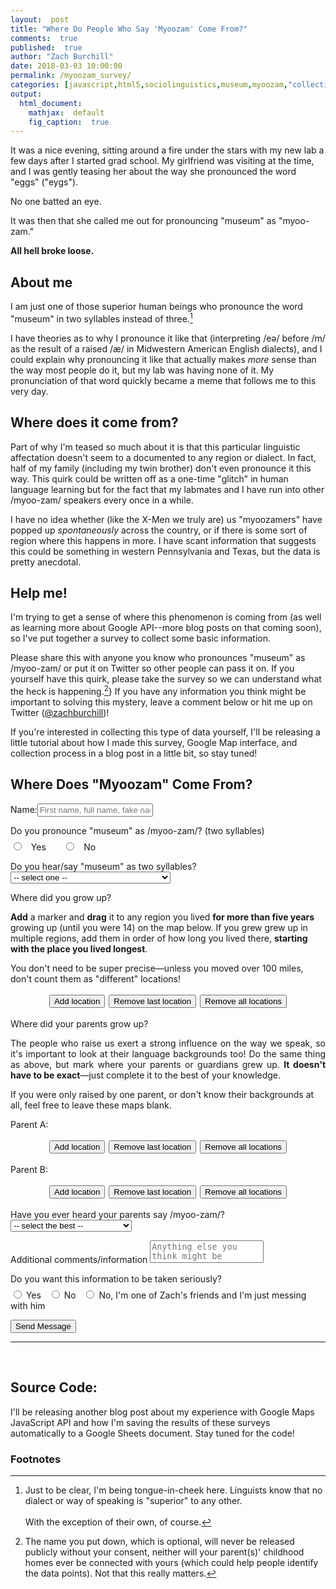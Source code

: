 ```yaml
---
layout:  post
title: "Where Do People Who Say 'Myoozam' Come From?"
comments:  true
published:  true
author: "Zach Burchill"
date: 2018-03-03 10:00:00
permalink: /myoozam_survey/
categories: [javascript,html5,sociolinguistics,museum,myoozam,"collecting data"]
output:
  html_document:
    mathjax:  default
    fig_caption:  true
---
```




It was a nice evening, sitting around a fire under the stars with my new lab a few days after I started grad school. My girlfriend was visiting at the time, and I was gently teasing her about the way she pronounced the word "eggs" ("eygs").  

No one batted an eye.

It was then that she called me out for pronouncing "museum" as "myoo-zam."

**All hell broke loose.**

<!--more-->

## About me

I am just one of those superior human beings who pronounce the word "museum" in two syllables instead of three.[^1]

I have theories as to why I pronounce it like that (interpreting /eə/ before /m/ as the result of a raised /æ/ in Midwestern American English dialects), and I could explain why pronouncing it like that actually makes _more_ sense than the way most people do it, but my lab was having none of it. My pronunciation of that word quickly became a meme that follows me to this very day. 

## Where does it come from?

Part of why I'm teased so much about it is that this particular linguistic affectation doesn't seem to a documented to any region or dialect. In fact, half of my family (including my twin brother) don't even pronounce it this way. This quirk could be written off as a one-time "glitch" in human language learning but for the fact that my labmates and I have run into other /myoo-zam/ speakers every once in a while.

I have no idea whether (like the X-Men we truly are) us "myoozamers" have popped up _spontaneously_ across the country, or if there is some sort of region where this happens in more. I have scant information that suggests this could be something in western Pennsylvania and Texas, but the data is pretty anecdotal.

## Help me!

I'm trying to get a sense of where this phenomenon is coming from (as well as learning more about Google API--more blog posts on that coming soon), so I've put together a survey to collect some basic information.

Please share this with anyone you know who pronounces "museum" as /myoo-zam/ or put it on Twitter so other people can pass it on. If you yourself have this quirk, please take the survey so we can understand what the heck is happening.[^2]} If you have any information you think might be important to solving this mystery, leave a comment below or hit me up on Twitter ([@zachburchill](https://twitter.com/zachburchill))!

If you're interested in collecting this type of data yourself, I'll be releasing a little tutorial about how I made this survey, Google Map interface, and collection process in a blog post in a little bit, so stay tuned! 

<form class="form" name="submit-to-google-sheet" action="">
  <h2>Where Does "Myoozam" Come From?</h2>
  <p><label for="name">Name:</label><input placeholder="First name, full name, fake name, whatever" id="name" name="name">
  </p>
  <p><label for="myuzam">Do you pronounce "museum" as <span style="white-space: nowrap;">/myoo-zam/</span>? (two syllables)</label>
    <span style="width:100%;display:block;margin-top:7px;">
  <input type="radio" name="myoozam" id="myoozam_yes" value="yes" required>  &nbsp;<label for="myoozam_yes"> Yes </label> &nbsp; &nbsp; &nbsp;
  <input type="radio" name="myoozam" id="myoozam_no" value="no" required> &nbsp;<label for="myoozam_no"> No </label> 
  </span>
  </p>

  <p><label for="two_syll_hearsay">Do you hear/say "museum" as two syllables?</label>
    <select id="two_syll_hearsay" name="two_syll_hearsay" required>
      <option disabled selected value> -- select one -- </option>
      <option value="hear">I HEAR it as two syllables</option>
      <option value="say">I SAY it as two syllables</option>
      <option value="both">I both hear and say it as two syllables</option>
      <option value="neither">I neither hear nor say it as two syllables</option>
    </select>
  </p>
  <p><label>Where did you grow up?</label></p>
  <p><b>Add</b> a marker and <b>drag</b> it to any region you lived <b>for more than five years</b> growing up (until you were 14) on the map below. If you grew grew up in multiple regions, add them in order of how long you lived there, <b>starting with the place you lived longest</b>.</p>
  <p>You don't need to be super precise&mdash;unless you moved over 100 miles, don't count them as "different" locations!
  </p>
  <p>
    <div style="justify-content:center;flex-wrap:wrap;display:flex;margin-bottom:12px;">
      <input style="width:auto;margin:3px;0;0;3px;" onclick="addPointer(you_map_array_obj, you_map);" type="button" value="Add location">
      <input style="width:auto;margin:3px;0;0;3px;" onclick="removeLastPointer(you_map_array_obj, you_map);" type="button" value="Remove last location">
      <input style="width:auto;margin:3px;0;0;3px;" onclick="removeAllPointers(you_map_array_obj, you_map);" type="button" value="Remove all locations">
    </div>
    <div class="map_holder_holder" style="width:100%;max-height:300px">
      <div class="map_holder" id="you_map"></div>
    </div>
  </p>

  <p><label>Where did your parents grow up?</label></p>
  <p style="text-align:justify;">The people who raise us exert a strong influence on the way we speak, so it's important to look at their language backgrounds too! Do the same thing as above, but mark where your parents or guardians grew up. <b>It doesn't have to be exact</b>&mdash;just
    complete it to the best of your knowledge. </p>
  <p>If you were only raised by one parent, or don't know their backgrounds at all, feel free to leave these maps blank.
  </p>
  <p><label>Parent A:</label></p>

  <p>
    <div style="justify-content:center;flex-wrap:wrap;display:flex;margin-bottom:12px;">
      <input style="width:auto;margin:3px;0;0;3px;" onclick="addPointer(parent_a_map_array_obj, parent_a_map);" type="button" value="Add location">
      <input style="width:auto;margin:3px;0;0;3px;" onclick="removeLastPointer(parent_a_map_array_obj, parent_a_map);" type="button" value="Remove last location">
      <input style="width:auto;margin:3px;0;0;3px;" onclick="removeAllPointers(parent_a_map_array_obj, parent_a_map);" type="button" value="Remove all locations">
    </div>
    <div class="map_holder_holder" style="width:100%;max-height:300px">
      <div class="map_holder" id="parent_a_map"></div>
    </div>
  </p>

  <p><label>Parent B:</label></p>
  <p>
    <div style="justify-content:center;flex-wrap:wrap;display:flex;margin-bottom:12px;">
      <input style="width:auto;margin:3px;0;0;3px;" onclick="addPointer(parent_b_map_array_obj, parent_b_map);" type="button" value="Add location">
      <input style="width:auto;margin:3px;0;0;3px;" onclick="removeLastPointer(parent_b_map_array_obj, parent_b_map);" type="button" value="Remove last location">
      <input style="width:auto;margin:3px;0;0;3px;" onclick="removeAllPointers(parent_b_map_array_obj, parent_b_map);" type="button" value="Remove all locations">
    </div>
    <div class="map_holder_holder" style="width:100%;max-height:300px">
      <div class="map_holder" id="parent_b_map"></div>
    </div>
  </p>

  <p><label for="parents_say_darnedest">Have you ever heard your parents say <span style="white-space: nowrap;">/myoo-zam/</span>?</label>
    <select id="parents_say_darnedest" name="parents_say_darnedest" required>
      <option disabled selected value> -- select the best -- </option>
      <option value="parent_a">I've heard Parent A say it.</option>
      <option value="parent_b">I've heard Parent B say it.</option>
      <option value="both">I've heard both say it.</option>
      <option value="neither">I've never heard either say it.</option>
      <option value="idk">I don't remember/can't recall.</option>
    </select>
  </p>

  <p><label for="comments">Additional comments/information</label>
    <textarea style="resize:none;" id="comments" name="comments" placeholder="Anything else you think might be important to know?"></textarea>
  </p>

  <p><label for="wtf">Do you want this information to be taken seriously?</label>
    <span style="width:100%;display:block;margin-top:7px;">
      <input type="radio" name="kidding" id="not_kidding" value="good" required> <label for="not_kidding"> Yes </label> &nbsp; 
      <input type="radio" name="kidding" id="kidding" value="no" required> <label for="kidding"> No </label> &nbsp; 
      <input type="radio" name="kidding" id="zachfriend" value="zachfriend" required><label for="zachfriend"> No, I'm one of Zach's friends and I'm just messing with him </label> 
    </span>
  </p>
  <input type="hidden" id="you_positions" name="you_positions" value="">
  <input type="hidden" id="parent_a_positions" name="parent_a_positions" value="test">
  <input type="hidden" id="parent_b_positions" name="parent_b_positions" value="test">
  <p>
    <button type="submit">Send Message</button>
  </p>
</form>

<script>
const scriptURL = 'https://script.google.com/macros/s/AKfycbwoM7O8LsMnGW5L9YdpZOXiBMM01Jy0flixRV-9tJ4CZQsFLNrm/exec'
const form = document.forms['submit-to-google-sheet']
var map;
var you_map_array_obj = { l: [] };
var parent_a_map_array_obj = { l: [] };
var parent_b_map_array_obj = { l: [] };
function initMap() {
  you_map = new google.maps.Map(document.getElementById("you_map"), {
    center: { lat: 43.1, lng: -77.5 },
    zoom: 4,
    mapTypeControl: false,
    streetViewControl: false,
    rotateControl: false,
    fullscreenControl: false
  });

  parent_a_map = new google.maps.Map(document.getElementById("parent_a_map"), {
    center: { lat: 43.1, lng: -77.5 },
    zoom: 4,
    mapTypeControl: false,
    streetViewControl: false,
    rotateControl: false,
    fullscreenControl: false
  });

  parent_b_map = new google.maps.Map(document.getElementById("parent_b_map"), {
    center: { lat: 43.1, lng: -77.5 },
    zoom: 4,
    mapTypeControl: false,
    streetViewControl: false,
    rotateControl: false,
    fullscreenControl: false
  });
}

function addPointer(marker_array_obj, map_var) {
  var l = marker_array_obj.l.length + 1;
  marker_array_obj.l.push(makePointer(map_var, l.toString()));
}

function removeLastPointer(marker_array_obj, map_var) {
  var removing_marker = marker_array_obj.l.pop();
  removing_marker.setMap(null);
}

function removeAllPointers(marker_array_obj, map_var) {
  for (var i = 0; i < marker_array_obj.l.length; i++) {
    marker_array_obj.l[i].setMap(null);
  }
  marker_array_obj.l = [];
}

function makePointer(map_var, label_var) {
  var marker = new google.maps.Marker({
    position: map_var.getCenter(),
    label: label_var,
    zoom: 5,
    map: map_var,
    draggable: true,
    title: "Drag me!"
  });
  return marker;
}

function closeUpShop() {
  if (you_map_array_obj.l.length === 0) {
    alert("You must mark where you grew up to submit");
    return false;
  } else {
    document.getElementById("you_positions").value = getPositions(you_map_array_obj);
    document.getElementById("parent_a_positions").value = getPositions(parent_a_map_array_obj);
    document.getElementById("parent_b_positions").value = getPositions(parent_b_map_array_obj);
    return true;
  }
}

function getPositions(marker_array_obj) {
  var new_list = [];
  for (var i = 0; i < marker_array_obj.l.length; i++) {
    var pos = marker_array_obj.l[i].getPosition();
    var lat = pos.lat().toFixed(3);
    var lng = pos.lng().toFixed(3);
    new_list.push([lat,lng].join(","));
  }
  if (new_list.length === 0) { return "undefined";} 
  else {return new_list.join(",");}
}

form.addEventListener('submit', e => {
	if (closeUpShop() == true) {
      e.preventDefault()
      fetch(scriptURL, { method: 'POST', body: new FormData(form)})
        .then(response => console.log('Success!', response))
        .catch(error => console.error('Error!', error.message))
      alert("Thanks for your submission!");
    }
  })
  
</script>
<script src="https://maps.googleapis.com/maps/api/js?key=AIzaSyDWpSc7HqHCjw-KWkb_H5ae8vpZNjtYkZA&callback=initMap" async defer></script>

<hr />
<br />

## Source Code:

I'll be releasing another blog post about my experience with Google Maps JavaScript API and how I'm saving the results of these surveys automatically to a Google Sheets document. Stay tuned for the code! 

### Footnotes

[^1]: Just to be clear, I'm being tongue-in-cheek here. Linguists know that no dialect or way of speaking is "superior" to any other. <br /><br />With the exception of their own, of course.

[^2]: The name you put down, which is optional, will never be released publicly without your consent, neither will your parent(s)' childhood homes ever be connected with yours (which could help people identify the data points). Not that this really matters.
